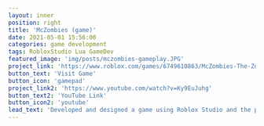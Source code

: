 ```yaml
---
layout: inner
position: right
title: 'McZombies (game)'
date: 2021-05-01 15:56:00
categories: game development
tags: RobloxStudio Lua GameDev
featured_image: 'img/posts/mczombies-gameplay.JPG'
project_link: 'https://www.roblox.com/games/6749610863/McZombies-The-Zombies-of-McDonalds'
button_text: 'Visit Game'
button_icon: 'gamepad'
project_link2: 'https://www.youtube.com/watch?v=Ky9EuJuhg'
button_text2: 'YouTube Link'
button_icon2: 'youtube'
lead_text: 'Developed and designed a game using Roblox Studio and the programming language Lua'
---
```

